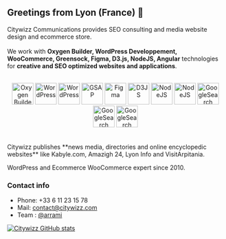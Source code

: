 ## Greetings from Lyon (France) 👋
  
Citywizz Communications provides SEO consulting and media website design and ecommerce store. 
<br />
<br />
We work with **Oxygen Builder, WordPress Developpement, WooCommerce, Greensock, Figma, D3.js, NodeJS, Angular** technologies for **creative and SEO optimized websites and applications**.
<br />
<br />
<div align="center">
<img src="https://res.cloudinary.com/citywizz/image/upload/v1637244013/icons/Logo-oxygen-builder_xqi2ks.svg" alt="Oxygen Builder" width="50" height="50">
<img src="https://res.cloudinary.com/citywizz/image/upload/v1637246030/icons/Logo-Wordpress_ftwlp1.svg" alt="WordPress" width="50" height="50">
<img src="https://res.cloudinary.com/citywizz/image/upload/v1637246910/icons/woocommerce_wdahhh.svg" alt="WordPress" width="50" height="50">
<img src="https://res.cloudinary.com/citywizz/image/upload/v1637244240/icons/gsap_nqdndw.png" alt="GSAP" width="50" height="50" style="vertical-align: top;">
<img src="https://res.cloudinary.com/citywizz/image/upload/v1637245930/icons/Figma-logo_ttqnno.svg" alt="Figma" width="50" height="50">
<img src="https://res.cloudinary.com/citywizz/image/upload/v1637246243/icons/d3_jmou8m.png" alt="D3JS" width="50" height="50">
<img src="https://res.cloudinary.com/citywizz/image/upload/v1637246340/icons/nodejs_p06vt6.png" alt="NodeJS" width="50" height="50">
<img src="https://res.cloudinary.com/citywizz/image/upload/v1637246418/icons/Angular_full_color_logo.svg_cojwau.png" alt="NodeJS" width="50" height="50">
<img src="https://res.cloudinary.com/citywizz/image/upload/v1637246521/icons/Logo-Google-Search_fmzfox.svg" alt="GoogleSearch" width="50" height="50">  
<img src="https://res.cloudinary.com/citywizz/image/upload/v1637246505/icons/Logo-Google-My-Business_aiqsop.svg" alt="GoogleSearch" width="50" height="50">
<img src="https://res.cloudinary.com/citywizz/image/upload/v1637246493/icons/Google-Analytics_m8dbdn.svg" alt="GoogleSearch" width="50" height="50">
</div>
<br />
<br />
Citywizz publishes **news media, directories and online encyclopedic websites** like Kabyle.com, Amazigh 24, Lyon Info and VisitArpitania.
  
WordPress and Ecommerce WooCommerce expert since 2010.
  
### Contact info
- Phone: +33 6 11 23 15 78
- Mail: contact@citywizz.com
- Team : [@arrami](https://github.com/arrami)
    
[![Citywizz GitHub stats](https://github-readme-stats.vercel.app/api?username=citywizz)](https://github.com/citywizz/github-readme-stats)
<!--
**citywizz/citywizz** is a ✨ _special_ ✨ repository because its `README.md` (this file) appears on your GitHub profile.

Here are some ideas to get you started:

- 🔭 I’m currently working on ...
- 🌱 I’m currently learning ...
- 👯 I’m looking to collaborate on ...
- 🤔 I’m looking for help with ...
- 💬 Ask me about ...
- 📫 How to reach me: ...
- 😄 Pronouns: ...
- ⚡ Fun fact: ...
-->
